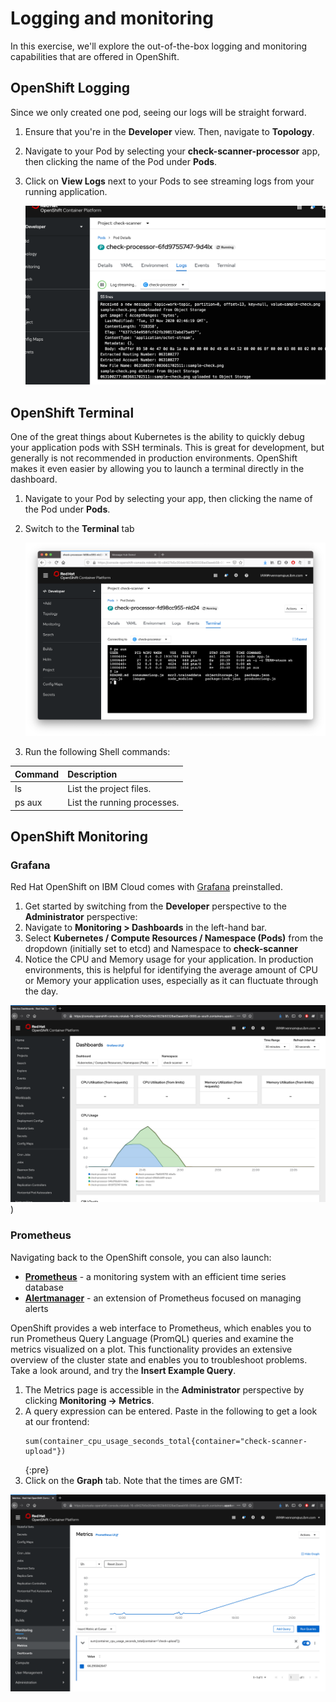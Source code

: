 # Logging and monitoring

In this exercise, we'll explore the out-of-the-box logging and monitoring capabilities that are offered in OpenShift.

## OpenShift Logging

Since we only created one pod, seeing our logs will be straight forward.

1. Ensure that you're in the **Developer** view. Then, navigate to **Topology**.

2. Navigate to your Pod by selecting your **check-scanner-processor** app, then clicking the name of the Pod under **Pods**.
   
3. Click on **View Logs** next to your Pods to see streaming logs from your running application.

    ![Pod Logs](../assets/check-processor-logs.png)

## OpenShift Terminal

One of the great things about Kubernetes is the ability to quickly debug your application pods with SSH terminals. This is great for development, but generally is not recommended in production environments. OpenShift makes it even easier by allowing you to launch a terminal directly in the dashboard.

1. Navigate to your Pod by selecting your app, then clicking the name of the Pod under **Pods**.

2. Switch to the **Terminal** tab

   ![Terminal](../assets/terminal.png)

3. Run the following Shell commands:

| Command | Description | 
| :--- | :--- |
| ls | List the project files. |
| ps aux | List the running processes. |

## OpenShift Monitoring

### Grafana

Red Hat OpenShift on IBM Cloud comes with [Grafana](https://grafana.com/) preinstalled.

1. Get started by switching from the **Developer** perspective to the **Administrator** perspective:
2. Navigate to **Monitoring > Dashboards** in the left-hand bar. 
3. Select **Kubernetes / Compute Resources / Namespace (Pods)** from the dropdown (initially set to etcd) and Namespace to **check-scanner**
4. Notice the CPU and Memory usage for your application. In production environments, this is helpful for identifying the average amount of CPU or Memory your application uses, especially as it can fluctuate through the day.

![Grafana CPU view](../assets/grafana-cpu.png))

### Prometheus

Navigating back to the OpenShift console, you can also launch:

* [**Prometheus**](https://prometheus.io/) - a monitoring system with an efficient time series database
* [**Alertmanager**](https://prometheus.io/docs/alerting/alertmanager/) - an extension of Prometheus focused on managing alerts

OpenShift provides a web interface to Prometheus, which enables you to run Prometheus Query Language \(PromQL\) queries and examine the metrics visualized on a plot. This functionality provides an extensive overview of the cluster state and enables you to troubleshoot problems. Take a look around, and try the **Insert Example Query**.

1. The Metrics page is accessible in the **Administrator** perspective by clicking **Monitoring → Metrics**.
2. A query expression can be entered.  Paste in the following to get a look at our frontend:
   ```
   sum(container_cpu_usage_seconds_total{container="check-scanner-upload"})
   ```
   {:pre}
3. Click on the **Graph** tab.  Note that the times are GMT:

![Prometheus Graph](../assets/prometheus.png)


